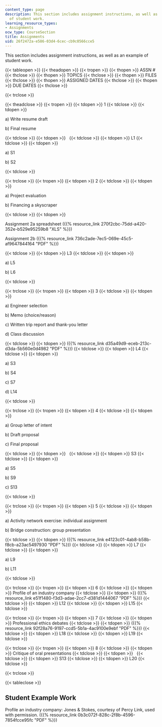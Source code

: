 ```yaml
---
content_type: page
description: This section includes assignment instructions, as well as an example
  of student work.
learning_resource_types:
- Assignments
ocw_type: CourseSection
title: Assignments
uid: 26f2472a-e586-03d4-6cec-cb9c0566cce5
---
```


This section includes assignment instructions, as well as an example of student work.

{{< tableopen >}}
{{< theadopen >}}
{{< tropen >}}
{{< thopen >}}
ASSN #
{{< thclose >}}
{{< thopen >}}
TOPICS
{{< thclose >}}
{{< thopen >}}
FILES
{{< thclose >}}
{{< thopen >}}
ASSIGNED DATES
{{< thclose >}}
{{< thopen >}}
DUE DATES
{{< thclose >}}

{{< trclose >}}

{{< theadclose >}}
{{< tropen >}}
{{< tdopen >}}
1
{{< tdclose >}}
{{< tdopen >}}


a) Write resume draft

b) Final resume


{{< tdclose >}}
{{< tdopen >}}
 
{{< tdclose >}}
{{< tdopen >}}
L1
{{< tdclose >}}
{{< tdopen >}}


a) S1

b) S2


{{< tdclose >}}

{{< trclose >}}
{{< tropen >}}
{{< tdopen >}}
2
{{< tdclose >}}
{{< tdopen >}}


a) Project evaluation

b) Financing a skyscraper


{{< tdclose >}}
{{< tdopen >}}


Assignment 2a spreadsheet ({{% resource_link 270f2cbc-75dd-a420-352e-b529e95259b8 "XLS" %}})

Assignment 2b ({{% resource_link 736c2ade-7ec5-069e-45c5-af9647844164 "PDF" %}})


{{< tdclose >}}
{{< tdopen >}}
L3
{{< tdclose >}}
{{< tdopen >}}


a) L5

b) L6


{{< tdclose >}}

{{< trclose >}}
{{< tropen >}}
{{< tdopen >}}
3
{{< tdclose >}}
{{< tdopen >}}


a) Engineer selection

b) Memo (choice/reason)

c) Written trip report and thank-you letter

d) Class discussion


{{< tdclose >}}
{{< tdopen >}}
({{% resource_link d35a49d9-eceb-213c-d3da-5b560e0d4982 "PDF" %}})
{{< tdclose >}}
{{< tdopen >}}
L4
{{< tdclose >}}
{{< tdopen >}}


a) S3

b) S4

c) S7

d) L14


{{< tdclose >}}

{{< trclose >}}
{{< tropen >}}
{{< tdopen >}}
4
{{< tdclose >}}
{{< tdopen >}}


a) Group letter of intent

b) Draft proposal

c) Final proposal


{{< tdclose >}}
{{< tdopen >}}
 
{{< tdclose >}}
{{< tdopen >}}
S3
{{< tdclose >}}
{{< tdopen >}}


a) S5

b) S9

c) S13


{{< tdclose >}}

{{< trclose >}}
{{< tropen >}}
{{< tdopen >}}
5
{{< tdclose >}}
{{< tdopen >}}


a) Activity network exercise: individual assignment

b) Bridge construction: group presentation


{{< tdclose >}}
{{< tdopen >}}
({{% resource_link e4123c01-4ab8-b58b-f8cb-a23ac5497930 "PDF" %}})
{{< tdclose >}}
{{< tdopen >}}
L7
{{< tdclose >}}
{{< tdopen >}}


a) L9

b) L11


{{< tdclose >}}

{{< trclose >}}
{{< tropen >}}
{{< tdopen >}}
6
{{< tdclose >}}
{{< tdopen >}}
Profile of an industry company
{{< tdclose >}}
{{< tdopen >}}
({{% resource_link e51f1480-f3d3-adae-2cc7-d381d1444067 "PDF" %}})
{{< tdclose >}}
{{< tdopen >}}
L12
{{< tdclose >}}
{{< tdopen >}}
L15
{{< tdclose >}}

{{< trclose >}}
{{< tropen >}}
{{< tdopen >}}
7
{{< tdclose >}}
{{< tdopen >}}
Professional ethics debates
{{< tdclose >}}
{{< tdopen >}}
({{% resource_link 92f28a76-9197-ccd5-5b1a-4ac9100e9ebf "PDF" %}})
{{< tdclose >}}
{{< tdopen >}}
L18
{{< tdclose >}}
{{< tdopen >}}
L19
{{< tdclose >}}

{{< trclose >}}
{{< tropen >}}
{{< tdopen >}}
8
{{< tdclose >}}
{{< tdopen >}}
Critique of oral presentations
{{< tdclose >}}
{{< tdopen >}}
 
{{< tdclose >}}
{{< tdopen >}}
S13
{{< tdclose >}}
{{< tdopen >}}
L20
{{< tdclose >}}

{{< trclose >}}

{{< tableclose >}}

Student Example Work
--------------------

Profile an industry company: Jones & Stokes, courtesy of Percy Link, used with permission. ({{% resource_link 0b3c072f-828c-2f8b-4596-7854fcce95fc "PDF" %}})